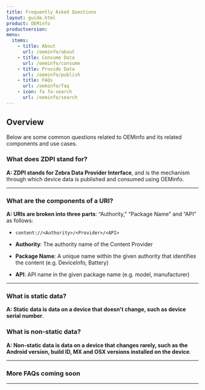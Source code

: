 ```yaml
---
title: Frequently Asked Questions
layout: guide.html
product: OEMinfo
productversion:
menu:
  items:
    - title: About
      url: /oeminfo/about
    - title: Consume Data
      url: /oeminfo/consume
    - title: Provide Data
      url: /oeminfo/publish
    - title: FAQs
      url: /oeminfo/faq
    - icon: fa fa-search
      url: /oeminfo/search
---
```


## Overview

Below are some common questions related to OEMinfo and its related components and use cases. 

### What does ZDPI stand for? 

**A: ZDPI stands for Zebra Data Provider Interface**, and is the mechanism through which device data is published and consumed using OEMinfo.

-----

### What are the components of a URI? 

**A: URIs are broken into three parts**: “Authority," “Package Name” and “API" as follows: 

* `content://<Authority>/<Provider>/<API>`

* **Authority**: The authority name of the Content Provider
* **Package Name**: A unique name within the given authority that identifies the content (e.g. DeviceInfo, Battery)
* **API**: API name in the given package name (e.g. model, manufacturer)

-----

### What is static data?

**A: Static data is data on a device that doesn't change, such as device serial number**.

### What is non-static data?

**A: Non-static data is data on a device that changes rarely, such as the Android version, build ID, MX and OSX versions installed on the device**.

-----

### More FAQs coming soon



<!-- 

FAQs on:


For Example, to get the device serial the content URI would be

`content://oem_info/oem.zebra.secure/build_serial`

3.2 Device Serial Number URI

• URI : `content://oem_info/oem.zebra.secure/build_serial`

3.3 IMEI Number URI (Android 10 only)

• URI : `content://oem_info/wan/imei`

3.4 OS Update URI

• URI : `content://oem_info/oem.zebra.osupdate/`

• API :

 o “status” - Returns SUCCESS, IN_PROGRESS, FAIL, WAITING_FOR_REBOOT, etc.

 o “detail” - Text representation of the status, contains detailed reason.

 o “ts” - Epoch time when the intent is received


 -->
<!-- 
Zebra OEMConfig is an approach to performing administrative tasks on Zebra Android devices using Android Managed Configurations. To configure a feature for which no Android Enterprise API is available, Managed Configurations is the only method available that's based on publicly available specifications developed by Google and the Android community. Below are some common questions related to OEMConfig, Managed Configurations and the schemas that drive them. 

<!-- 
Also see the [Glossary of terms](../glossary).
 -->
-----
